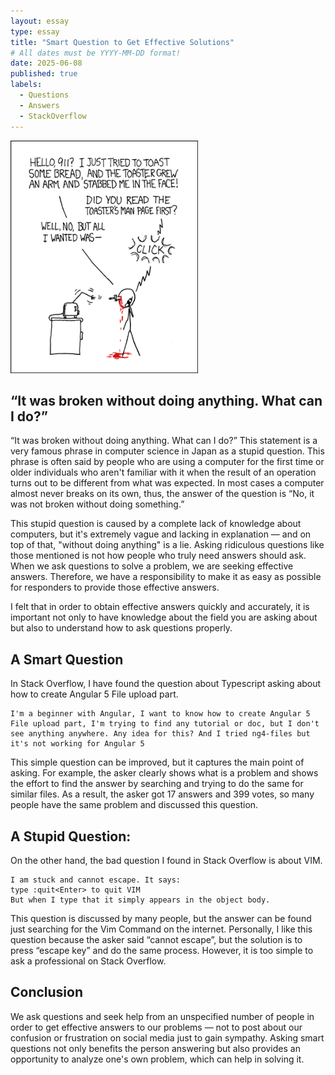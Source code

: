 ```yaml
---
layout: essay
type: essay
title: "Smart Question to Get Effective Solutions"
# All dates must be YYYY-MM-DD format!
date: 2025-06-08
published: true
labels:
  - Questions
  - Answers
  - StackOverflow
---
```


<img width="300px" class="rounded float-start pe-4" src="../img/smart-questions/rtfm.png">

## “It was broken without doing anything. What can I do?”

“It was broken without doing anything. What can I do?” This statement is a very famous phrase in computer science in Japan as a stupid question. This phrase is often said by people who are using a computer for the first time or older individuals who aren't familiar with it when the result of an operation turns out to be different from what was expected. In most cases a computer almost never breaks on its own, thus, the answer of the question is “No, it was not broken without doing something.” 

This stupid question is caused by a complete lack of knowledge about computers, but it's extremely vague and lacking in explanation — and on top of that, "without doing anything" is a lie. Asking ridiculous questions like those mentioned is not how people who truly need answers should ask.  When we ask questions to solve a problem, we are seeking effective answers. Therefore, we have a responsibility to make it as easy as possible for responders to provide those effective answers. 

I felt that in order to obtain effective answers quickly and accurately, it is important not only to have knowledge about the field you are asking about but also to understand how to ask questions properly.

## A Smart Question

In Stack Overflow, I have found the question about Typescript asking about how to create Angular 5 File upload part. 

```
I'm a beginner with Angular, I want to know how to create Angular 5 File upload part, I'm trying to find any tutorial or doc, but I don't see anything anywhere. Any idea for this? And I tried ng4-files but it's not working for Angular 5
```

This simple question can be improved, but it captures the main point of asking. For example, the asker clearly shows what is a problem and shows the effort to find the answer by searching and trying to do the same for similar files. As a result, the asker got 17 answers and 399 votes, so many people have the same problem and discussed this question.

## A Stupid Question:

On the other hand, the bad question I found in Stack Overflow is about VIM.

```
I am stuck and cannot escape. It says:
type :quit<Enter> to quit VIM
But when I type that it simply appears in the object body.
```

This question is discussed by many people, but the answer can be found just searching for the Vim Command on the internet. Personally, I like this question because the asker said “cannot escape”, but the solution is to press “escape key” and do the same process. However, it is too simple to ask a professional on Stack Overflow.

## Conclusion

We ask questions and seek help from an unspecified number of people in order to get effective answers to our problems — not to post about our confusion or frustration on social media just to gain sympathy. Asking smart questions not only benefits the person answering but also provides an opportunity to analyze one's own problem, which can help in solving it.
